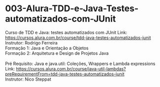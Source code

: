 # 003-Alura-TDD-e-Java-Testes-automatizados-com-JUnit
Curso de TDD e Java: testes automatizados com JUnit
Link: https://cursos.alura.com.br/course/tdd-java-testes-automatizados-junit <br/>
Instrutor: Rodrigo Ferreira <br/>
Formação 1: Java e Orientação a Objetos <br/>
Formação 2: Arquitetura e Design de Projetos Java <br/>
 <br/>
Pré Requisito: Java e java.util: Coleções, Wrappers e Lambda expressions <br/>
Link: https://cursos.alura.com.br/course/java-util-lambdas?preRequirementFrom=tdd-java-testes-automatizados-junit <br/>
Instrutor: Nico Steppat <br/>


